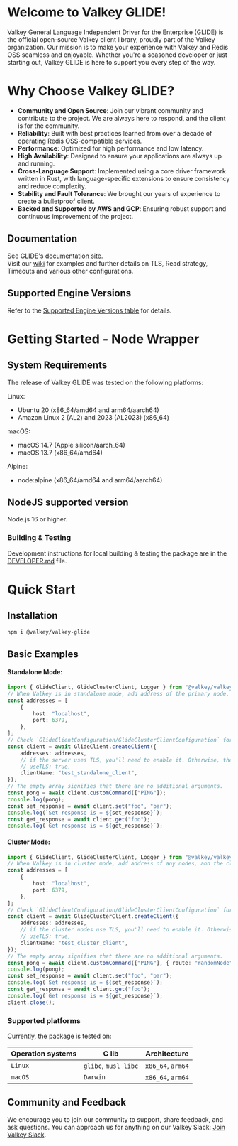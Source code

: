 # Welcome to Valkey GLIDE!

Valkey General Language Independent Driver for the Enterprise (GLIDE) is the official open-source Valkey client library, proudly part of the Valkey organization. Our mission is to make your experience with Valkey and Redis OSS seamless and enjoyable. Whether you're a seasoned developer or just starting out, Valkey GLIDE is here to support you every step of the way.

# Why Choose Valkey GLIDE?

- **Community and Open Source**: Join our vibrant community and contribute to the project. We are always here to respond, and the client is for the community.
- **Reliability**: Built with best practices learned from over a decade of operating Redis OSS-compatible services.
- **Performance**: Optimized for high performance and low latency.
- **High Availability**: Designed to ensure your applications are always up and running.
- **Cross-Language Support**: Implemented using a core driver framework written in Rust, with language-specific extensions to ensure consistency and reduce complexity.
- **Stability and Fault Tolerance**: We brought our years of experience to create a bulletproof client.
- **Backed and Supported by AWS and GCP**: Ensuring robust support and continuous improvement of the project.

## Documentation

See GLIDE's [documentation site](https://valkey.io/valkey-glide/).  
Visit our [wiki](https://github.com/valkey-io/valkey-glide/wiki/NodeJS-wrapper) for examples and further details on TLS, Read strategy, Timeouts and various other configurations.

## Supported Engine Versions

Refer to the [Supported Engine Versions table](https://github.com/valkey-io/valkey-glide/blob/main/README.md#supported-engine-versions) for details.

# Getting Started - Node Wrapper

## System Requirements

The release of Valkey GLIDE was tested on the following platforms:

Linux:

- Ubuntu 20 (x86_64/amd64 and arm64/aarch64)
- Amazon Linux 2 (AL2) and 2023 (AL2023) (x86_64)

macOS:

- macOS 14.7 (Apple silicon/aarch_64)
- macOS 13.7 (x86_64/amd64)

Alpine:

- node:alpine (x86_64/amd64 and arm64/aarch64)

## NodeJS supported version

Node.js 16 or higher.

### Building & Testing

Development instructions for local building & testing the package are in the [DEVELOPER.md](https://github.com/valkey-io/valkey-glide/blob/main/node/DEVELOPER.md#build-from-source) file.

# Quick Start

## Installation

```bash
npm i @valkey/valkey-glide
```

## Basic Examples

#### Standalone Mode:

```typescript
import { GlideClient, GlideClusterClient, Logger } from "@valkey/valkey-glide";
// When Valkey is in standalone mode, add address of the primary node, and any replicas you'd like to be able to read from.
const addresses = [
    {
        host: "localhost",
        port: 6379,
    },
];
// Check `GlideClientConfiguration/GlideClusterClientConfiguration` for additional options.
const client = await GlideClient.createClient({
    addresses: addresses,
    // if the server uses TLS, you'll need to enable it. Otherwise, the connection attempt will time out silently.
    // useTLS: true,
    clientName: "test_standalone_client",
});
// The empty array signifies that there are no additional arguments.
const pong = await client.customCommand(["PING"]);
console.log(pong);
const set_response = await client.set("foo", "bar");
console.log(`Set response is = ${set_response}`);
const get_response = await client.get("foo");
console.log(`Get response is = ${get_response}`);
```

#### Cluster Mode:

```typescript
import { GlideClient, GlideClusterClient, Logger } from "@valkey/valkey-glide";
// When Valkey is in cluster mode, add address of any nodes, and the client will find all nodes in the cluster.
const addresses = [
    {
        host: "localhost",
        port: 6379,
    },
];
// Check `GlideClientConfiguration/GlideClusterClientConfiguration` for additional options.
const client = await GlideClusterClient.createClient({
    addresses: addresses,
    // if the cluster nodes use TLS, you'll need to enable it. Otherwise the connection attempt will time out silently.
    // useTLS: true,
    clientName: "test_cluster_client",
});
// The empty array signifies that there are no additional arguments.
const pong = await client.customCommand(["PING"], { route: "randomNode" });
console.log(pong);
const set_response = await client.set("foo", "bar");
console.log(`Set response is = ${set_response}`);
const get_response = await client.get("foo");
console.log(`Get response is = ${get_response}`);
client.close();
```

### Supported platforms

Currently, the package is tested on:

| Operation systems | C lib                | Architecture      |
| ----------------- | -------------------- | ----------------- |
| `Linux`           | `glibc`, `musl libc` | `x86_64`, `arm64` |
| `macOS`           | `Darwin`             | `x86_64`, `arm64` |

## Community and Feedback

We encourage you to join our community to support, share feedback, and ask questions. You can approach us for anything on our Valkey Slack: [Join Valkey Slack](https://join.slack.com/t/valkey-oss-developer/shared_invite/zt-2nxs51chx-EB9hu9Qdch3GMfRcztTSkQ).
